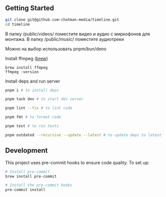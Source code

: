 ## Getting Started

```bash
git clone git@github.com:chatman-media/timeline.git
cd timeline
```

В папку /public/videos/ поместите видео и аудио с миркофонов для монтажа.
В папку /public/music/ поместите аудиотреки

Можно на выбор использовать pnpm/bun/deno

Install ffmpeg ([brew](https://formulae.brew.sh/formula/ffmpeg))

```
brew install ffmpeg
ffmpeg -version
```

Install deps and run server

```bash
pnpm i # to install deps

pnpm task dev # to start dev server

pnpm lint --fix # to lint code

pnpm fmt # to format code

pnpm test # to run tests

pnpm outdated --recursive --update --latest # to update deps to latest versions (if needed)
```

## Development

This project uses pre-commit hooks to ensure code quality. To set up:

```bash
# Install pre-commit
brew install pre-commit

# Install the pre-commit hooks
pre-commit install
```
